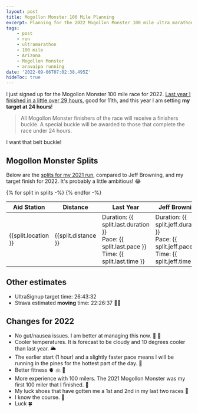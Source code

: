 ```yaml
---
layout: post
title: Mogollon Monster 100 Mile Planning
excerpt: Planning for the 2022 Mogollon Monster 100 mile ultra marathon
tags:
    - post
    - run
    - ultramarathon
    - 100 mile
    - Arizona
    - Mogollon Monster
    - aravaipa running
date: '2022-09-06T07:02:38.495Z'
hideToc: true
---
```


I just signed up for the Mogollon Monster 100 mile race for 2022. [Last year I finished in a little over 29 hours](/posts/mogollon-monster-100-2021/), good for 11th, and this year I am setting __my target at 24 hours__!

> All Mogollon Monster finishers of the race will receive a finishers buckle.  A special buckle will be awarded to those that complete the race under 24 hours.

I want that belt buckle!

## Mogollon Monster Splits

Below are the [splits for my 2021 run](https://live.aravaiparunning.com/#/mogollon_monster-2021/103314), compared to Jeff Browning, and my target finish for 2022. It's probably a little ambitious! :joy:

<div>
    <table class="w-full">
    <thead>
    <tr class="font-bold bg-gray-800 text-xl border-b-2 mb-2">
    <th>Aid Station</th>
    <th>Distance</th>
    <th>Last Year</th>
    <th>Jeff Browning</th>
    <th>Target</th>            
    </tr>
    </thead>
    <tbody>
    {% for split in splits -%}
    <tr class="even:bg-gray-800 border-b-2 border-gray-900 py-4 px-2">
        <td>{{split.location }}</td>
        <td>{{split.distance }}</td>
        <td>Duration: {{ split.last.duration }}</br>Pace: {{ split.last.pace }}</br>Time: {{ split.last.time }}</td>
        <td>Duration: {{ split.jeff.duration }}</br>Pace: {{ split.jeff.pace }}</br>Time: {{ split.jeff.time }}</td>
        <td>Duration: {{ split.target.duration }}</br>Pace: {{ split.target.pace }}</br>Time: {{ split.target.time }}</td>
    </tr>
    {% endfor -%}
    </tbody>
    </table>
</div>

## Other estimates

- UltraSignup target time: 26:43:32
- Strava estimated **moving** time: 22:26:37 :man_shrugging:

## Changes for 2022

- No gut/nausea issues. I am better at managing this now. :poop: :no_entry_sign:
- Cooler temperatures. It is forecast to be cloudy and 10 degrees cooler than last year. :sun_behind_large_cloud:
- The earlier start (1 hour) and a slightly faster pace means I will be running in the pines for the hottest part of the day. :sunrise_over_mountains:
- Better fitness :anatomical_heart: :lungs: :muscle:
- More experience with 100 milers. The 2021 Mogollon Monster was my first 100 miler that I finished. :brain:
- My luck shoes that have gotten me a 1st and 2nd in my last two races :athletic_shoe:
- I know the course. :compass:
- Luck :four_leaf_clover:
